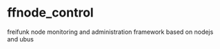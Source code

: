 ffnode_control
==============

freifunk node monitoring and administration framework based on nodejs and ubus
